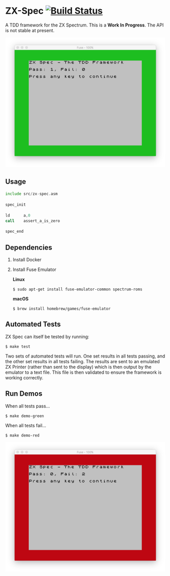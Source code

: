 # ZX-Spec [![Build Status](https://travis-ci.org/rhargreaves/zx-spec.svg?branch=master)](https://travis-ci.org/rhargreaves/zx-spec)
A TDD framework for the ZX Spectrum. This is a **Work In Progress**. The API is not stable at present.

<p align="center">
    <img src="https://github.com/rhargreaves/zx-spec/raw/master/docs/green.png" width="600" />
</p>

## Usage

```asm
include src/zx-spec.asm

spec_init

ld      a,0
call    assert_a_is_zero

spec_end
```

## Dependencies

1. Install Docker
2. Install Fuse Emulator
    
    **Linux**

    ```
    $ sudo apt-get install fuse-emulator-common spectrum-roms
    ```
    
    **macOS**
    
    ```
    $ brew install homebrew/games/fuse-emulator
    ```

## Automated Tests

ZX Spec can itself be tested by running:

```
$ make test
```

Two sets of automated tests will run. One set results in all tests passing, and the other set results in all tests failing. The results are sent to an emulated ZX Printer (rather than sent to the display) which is then output by the emulator to a text file. This file is then validated to ensure the framework is working correctly.

## Run Demos

When all tests pass...

```
$ make demo-green
```

When all tests fail...

```
$ make demo-red
```

<p align="center">
    <img src="https://github.com/rhargreaves/zx-spec/raw/master/docs/red.png" width="600" />
</p>
